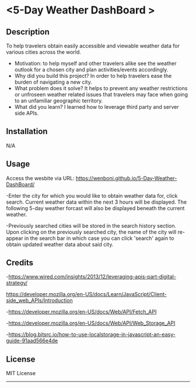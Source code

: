# <5-Day Weather DashBoard >

## Description

To help travelers obtain easily accessible and viewable weather data for various cities across the world.

- Motivation: to help myself and other travelers alike see the weather outlook for a chosen city and plan activities/events accordingly.
- Why did you build this project? In order to help travelers ease the burden of navigating a new city.
- What problem does it solve? It helps to prevent any weather restrictions or unfroseen weather related issues that travelers may face when going to an unfamiliar geographic territory.
- What did you learn? I learned how to leverage third party and server side APIs.


## Installation

N/A

## Usage

Access the wesbite via URL: https://wenboni.github.io/5-Day-Weather-DashBoard/

-Enter the city for which you would like to obtain weather data for, click search. Current weather data within the next 3 hours will be displayed. The following 5-day weather forcast will also be displayed beneath the current weather.

-Previously searched cities will be stored in the search history section. Upon clicking on the previously searched city, the name of the city will re-appear in the search bar in which case you can click 'search' again to obtain updated weather data about said city.

## Credits

-https://www.wired.com/insights/2013/12/leveraging-apis-part-digital-strategy/ 

https://developer.mozilla.org/en-US/docs/Learn/JavaScript/Client-side_web_APIs/Introduction 

-https://developer.mozilla.org/en-US/docs/Web/API/Fetch_API 

-https://developer.mozilla.org/en-US/docs/Web/API/Web_Storage_API 

-https://blog.bitsrc.io/how-to-use-localstorage-in-javascript-an-easy-guide-91aad566e4de 

## License

MIT License

---
